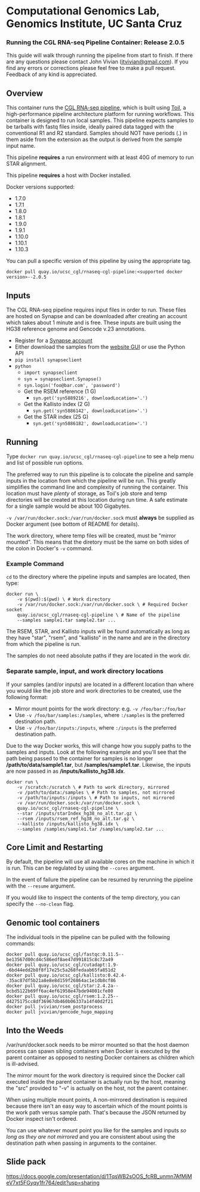 # Computational Genomics Lab, Genomics Institute, UC Santa Cruz
### Running the CGL RNA-seq Pipeline Container: Release 2.0.5

This guide will walk through running the pipeline from start to finish. If there are any questions please contact
John Vivian (jtvivian@gmail.com). If you find any errors or corrections please feel free to make a pull request.
Feedback of any kind is appreciated.

## Overview

This container runs the 
[CGL RNA-seq pipeline](https://github.com/BD2KGenomics/toil-scripts/tree/master/src/toil_scripts/rnaseq_cgl), which
is built using [Toil](https://github.com/BD2KGenomics/toil), a high-performance pipeline architecture platform for
running workflows. This container is designed to run local samples.
This pipeline expects samples to be tarballs with fastq files inside, ideally paired data tagged with
the conventional R1 and R2 standard. Samples should NOT have periods (.) in them aside from the extension
as the output is derived from the sample input name.

This pipeline **requires** a run environment with at least 40G of memory to run STAR alignment. 

This pipeline **requires** a host with Docker installed. 

Docker versions supported:

* 1.7.0
* 1.7.1
* 1.8.0
* 1.8.1
* 1.9.0
* 1.9.1
* 1.10.0
* 1.10.1
* 1.10.3

You can pull a specific version of this pipeline by using the appropriate tag.

`docker pull quay.io/ucsc_cgl/rnaseq-cgl-pipeline:<supported docker version>--2.0.5`

## Inputs

The CGL RNA-seq pipeline requires input files in order to run. These files are hosted on Synapse and can 
be downloaded after creating an account which takes about 1 minute and is free. These inputs are built using the
HG38 reference genome and Gencode v.23 annotations.

* Register for a [Synapse account](https://www.synapse.org/#!RegisterAccount:0)
* Either download the samples from the [website GUI](https://www.synapse.org/#!Synapse:syn5886029) or use the Python API
* `pip install synapseclient`
* `python`
    * `import synapseclient`
    * `syn = synapseclient.Synapse()`
    * `syn.login('foo@bar.com', 'password')`
    * Get the RSEM reference (1 G)
        * `syn.get('syn5889216', downloadLocation='.')`
    * Get the Kallisto index (2 G)
        * `syn.get('syn5886142', downloadLocation='.')`
    * Get the STAR index (25 G)
        * `syn.get('syn5886182', downloadLocation='.')`


## Running

Type `docker run quay.io/ucsc_cgl/rnaseq-cgl-pipeline` to see a help menu and list of possible run options.

The preferred way to run this pipeline is to colocate the pipeline and sample inputs in the location from which
the pipeline will be run. This greatly simplifies the command line and complexity of running the container.
This location must have _plenty_ of storage, as Toil's job store and temp directories will be created
at this location during run time. A safe estimate for a single sample would be about 100 Gigabytes.

 `-v /var/run/docker.sock:/var/run/docker.sock` must **always** be supplied as Docker argument 
 (see bottom of README for details). 

The work directory, where temp files will be created, must be "mirror mounted". This means that the diretory
must be the same on both sides of the colon in Docker's `-v` command.  

### Example Command

`cd` to the directory where the pipeline inputs and samples are located, then type:

```
docker run \
    -v $(pwd):$(pwd) \ # Work directory
    -v /var/run/docker.sock:/var/run/docker.sock \ # Required Docker socket
    quay.io/ucsc_cgl/rnaseq-cgl-pipeline \ # Name of the pipeline
    --samples sample1.tar sample2.tar ... 
```

The RSEM, STAR, and Kallisto inputs will be found automatically as long as they have "star", "rsem", and 
"kallisto" in the name and are in the directory from which the pipeline is run.

The samples do not need absolute paths if they are located in the work dir.

### Separate sample, input, and work directory locations

If your samples (and/or inputs) are located in a different location than where you would like
the job store and work directories to be created, use the following format:

* Mirror mount points for the work directory: e.g. `-v /foo/bar:/foo/bar`
* Use `-v /foo/bar/samples:/samples`, where `:/samples` is the preferred destination path.
* Use `-v /foo/bar/inputs:/inputs`, where `:/inputs` is the preferred destination path.

Due to the way Docker works, this will change how you supply paths to the samples and inputs. Look at the 
following example and you'll see that the path being passed to the container for samples is no longer 
**/path/to/data/sample1.tar**, but **/samples/sample1.tar**.  Likewise, the inputs are now passed in
as **/inputs/kallisto_hg38.idx**. 

```
docker run \
    -v /scratch:/scratch \ # Path to work directory, mirrored
    -v /path/to/data:/samples \ # Path to samples, not mirrored
    -v /path/to/inputs:/inputs \ # Path to inputs, not mirrored
    -v /var/run/docker.sock:/var/run/docker.sock \
    quay.io/ucsc_cgl/rnaseq-cgl-pipeline \
    --star /inputs/starIndex_hg38_no_alt.tar.gz \
    --rsem /inputs/rsem_ref_hg38_no_alt.tar.gz \
    --kallisto /inputs/kallisto_hg38.idx \
    --samples /samples/sample1.tar /samples/sample2.tar ...
```

## Core Limit and Restarting

By default, the pipeline will use all available cores on the machine in which it is run. This can be regulated
by using the `--cores` argument.

In the event of failure the pipeline can be resumed by rerunning the pipeline with the `--resume` argument. 

If you would like to inspect the contents of the temp directory, you can specify the `--no-clean` flag.

## Genomic tool containers

The individual tools in the pipeline can be pulled with the following commands:

```
docker pull quay.io/ucsc_cgl/fastqc:0.11.5--be13567d00cd4c586edf8ae47d991815c8c72a49
docker pull quay.io/ucsc_cgl/cutadapt:1.9--6bd44edd2b8f8f17e25c5a268fedaab65fa851d2
docker pull quay.io/ucsc_cgl/kallisto:0.42.4--35ac87df5b21a8e8e8d159f26864ac1e1db8cf86
docker pull quay.io/ucsc_cgl/star:2.4.2a--bcbd5122b69ff6ac4ef61958e47bde94001cfe80
docker pull quay.io/ucsc_cgl/rsem:1.2.25--d4275175cc8df36967db460b06337a14f40d2f21
docker pull jvivian/rsem_postprocess
docker pull jvivian/gencode_hugo_mapping
```

## Into the Weeds

/var/run/docker.sock needs to be mirror mounted so that the host daemon process can spawn sibling containers when
Docker is executed by the parent container as opposed to nesting Docker containers as children which is ill-advised.

The mirror mount for the work directory is required since the Docker call executed inside the parent container
is actually run by the host, meaning the "src" provided to "-v" is actually on the host, not the parent container.

When using multiple mount points, A non-mirrored destination is required because there isn't an easy way to
ascertain which of the mount points is the work path versus sample path. That's because the JSON
returned by Docker inspect isn't ordered.  

You can use whatever mount point you like for the samples and inputs _so long as they are not mirrored_ and
you are consistent about using the destination path when passing in arguments to the container.

## Slide pack
https://docs.google.com/presentation/d/1TqsWB2sOOS_fcRB_unmn7AfMjMeV7xt5FGyqy1fr764/edit?usp=sharing
